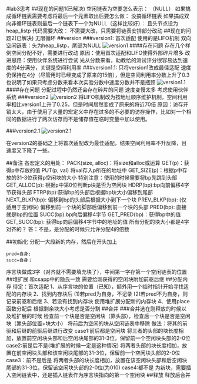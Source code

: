 #lab3思考
##现在的问题1(已解决)
空闲链表为空要怎么表示：
（NULL）
如果搞成循环链表需要考虑将最后一个元素取出后要怎么做：
没搞循环链表
如果搞成双向非循环链表则最后一个链表下一个为NULL（这样比较好）：
且头节点设为heap_listp
代码需要大改：
不需要大改，只需要将链表安排部分改动
##现在的问题2(已解决)
无限循环
##version
###version1:
首次适配
使用的是LIFO机制
双向空闲链表：头为heap_listp，尾部为NULL
![version1](/Users/xuyuming/Downloads/os/lab3/version1.png)
####存在问题
存在几个样例空间分配不好，需要进行改动
原因：使用首次适配和LIFO使得外部碎片增多
改进思路：使用伙伴系统进行尝试
光从分数来看，助教给的测试评分很容易达到速度的4分满分，关键是空间利用率
###version1.1:
只将version1改成最佳适配
速度仍保持在4分（尽管用时已经变成了原来的15倍），但是空间利用率分数上升了0.3
也说明了如果只考虑分数来看本次实验分数中速度分数并不是瓶颈
![version1.1](/Users/xuyuming/Downloads/os/lab3/version1.1.png)
####存在问题
分配过程中仍然还会存在碎片的问题
速度变慢太多
考虑使用伙伴系统
###version2
![version2](/Users/xuyuming/Downloads/os/lab3/version2.png)
将LIFO机制改为按地址顺序维护机制，空间利用率相比version1上升了0.25，但是时间居然变成了原来的将近70倍
原因：访存开销太大，由于使用了大量的宏定义中存在过多的不必要的访存操作，比如对一个相同的数据进行了两次访存而不是储存值在临时变量中加以使用。

###version2.1
![version2.1](/Users/xuyuming/Downloads/os/lab3/version2.1.png)

在version2的基础之上将首次适配改为最佳适配，结果空间利用率不升反降，且速度又下降了一些。

##备注
各宏定义的用处：
PACK(size, alloc)：将size和alloc或运算
GET(p)：获得p中存放的值
PUT(p, val) 将val存入p所在的地址中
GET_SIZE(p)：根据p中存放的31-3位获得p空闲块的大小
特别注意：使用的时候需要将bp先跳到头部
GET_ALLOC(p): 根据p中第0位判断p块是否为空闲块
HDRP(bp):bp向前偏移4字节获得头部
FTRP(bp):获得bp的头部后根据bp块大小偏移到尾部
NEXT_BLKP(bp): 偏移到bp的头部后根据大小到下一个块
PREV_BLKP(bp): (仅适用于空闲块) 偏移到前一个块的脚部后偏移到前一个块的头部
PRED(bp): 直接就是bp的位置
SUCC(bp):bp向后偏移4字节
GET_PRED(bp)：获得bp中的值
GET_SUCC(bp): 获得bp向后偏移4字节中的地址的值
所有分配的块大小都是4字对齐的？
答：不是，是分配的时候只允许分配4的倍数

##初始化
分配一大段新的内存，然后在开头加上
```
pred=自身;
succ=自身；
```
序言块做成3字（对齐就不需要填充块了），中间第一字存第一个空闲链表的位置
##堆扩展
和csapp中的隐氏一致
需要给刚获得的空闲块附加前驱后继
##分配内存
待定：首次适配
1、从序言块的位置（已知），额外用一个临时指针开始寻找适配的内存块
2、找到内存块后
(1)若pred为自身，不记录
(2)若pred不为自身，则记录前驱和后继
3、若没有找到内存块
使用堆扩展分配新的内存块
4、使用place函数分配后 
根据剩余块大小考虑是否分割
##合并
###合并选在刚释放的时候以及堆扩展的时候
检查前一个块是否是空闲块（靠头部），检查后一个块是否是空闲块（靠头部位置+块大小）
将前后为空闲的块从空闲链表中移除
做法：将其的前驱和后继的前驱后继进行改变
case1:前后都是空闲块
将三者的头部的块长度相加，放置前空闲块头部和后空闲块尾部的31-3位，保留前一个空闲块头部的2-0位
case2:前是后不是(堆扩展的时候一定是这种情况)
将两者头部的块长度相加，放置在前空闲块头部和该空闲块尾部的31-3位，保留前一个空闲块头部的2-0位
case3：前不是后是
将两者头部的块长度相加，放置在该空闲块头部和后空闲块尾部的31-3位，保留该空闲块头部的2-0位(为010)
case4:都不是
为新块，需要插入空闲链表中，还是插入链表作为序言块指向的第一个空闲块
##释放
释放后合并